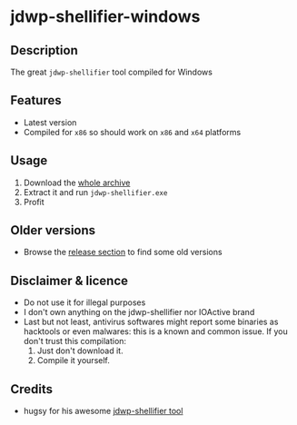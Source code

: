 jdwp-shellifier-windows
=================

Description
-----------
The great `jdwp-shellifier` tool compiled for Windows

Features
--------
* Latest version
* Compiled for `x86` so should work on `x86` and `x64` platforms
 

Usage
-----
1. Download the [whole archive](https://github.com/maaaaz/jdwp-shellifier-windows/releases/download/v1.0/jdwp-shellifier-windows_v1.0.zip)
2. Extract it and run `jdwp-shellifier.exe`
3. Profit


Older versions
--------------
* Browse the [release section](https://github.com/maaaaz/jdwp-shellifier-windows/releases) to find some old versions


Disclaimer & licence 
---------------------
* Do not use it for illegal purposes
* I don't own anything on the jdwp-shellifier nor IOActive brand
* Last but not least, antivirus softwares might report some binaries as hacktools or even malwares: this is a known and common issue. If you don't trust this compilation: 
  1. Just don't download it.
  2. Compile it yourself.

Credits
-------
* hugsy for his awesome [jdwp-shellifier tool](https://github.com/IOActive/jdwp-shellifier/)